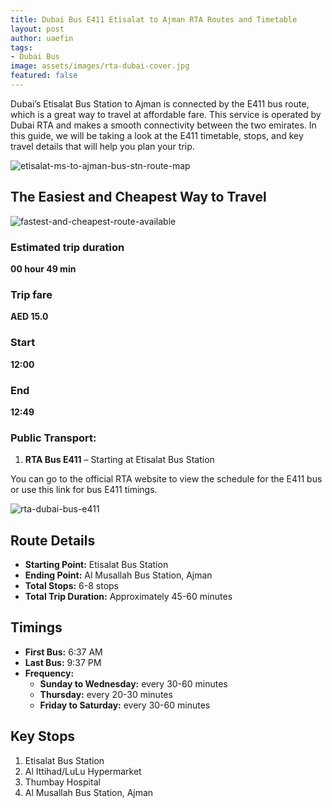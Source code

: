 ```yaml
---
title: Dubai Bus E411 Etisalat to Ajman RTA Routes and Timetable
layout: post
author: uaefin
tags:
- Dubai Bus
image: assets/images/rta-dubai-cover.jpg
featured: false
---
```


Dubai’s Etisalat Bus Station to Ajman is connected by the E411 bus route, which is a great way to travel at affordable fare. This service is operated by Dubai RTA and makes a smooth connectivity between the two emirates. In this guide, we will be taking a look at the E411 timetable, stops, and key travel details that will help you plan your trip.

![etisalat-ms-to-ajman-bus-stn-route-map](https://journeyplanner.ae/wp-content/uploads/2025/01/RTA-Bus-E411-Etisalat-MS-Ajman-Bus-Stn-Route-Map.jpg)

## The Easiest and Cheapest Way to Travel

![fastest-and-cheapest-route-available](https://journeyplanner.ae/wp-content/uploads/2025/01/Fastest-and-Cheapest-Route-Available-for-Etisalat-MS-Ajman-Bus-Stn.jpg)

### Estimated trip duration
**00 hour 49 min**

### Trip fare
**AED 15.0**

### Start
**12:00**

### End
**12:49**

### Public Transport:
1. **RTA Bus E411** – Starting at Etisalat Bus Station

You can go to the official RTA website to view the schedule for the E411 bus or use this link for bus E411 timings.

![rta-dubai-bus-e411](https://journeyplanner.ae/wp-content/uploads/2025/01/RTA-Dubai-Bus-E411.jpg)

## Route Details
- **Starting Point:** Etisalat Bus Station
- **Ending Point:** Al Musallah Bus Station, Ajman
- **Total Stops:** 6-8 stops
- **Total Trip Duration:** Approximately 45-60 minutes

## Timings
- **First Bus:** 6:37 AM
- **Last Bus:** 9:37 PM
- **Frequency:**
  - **Sunday to Wednesday:** every 30-60 minutes
  - **Thursday:** every 20-30 minutes
  - **Friday to Saturday:** every 30-60 minutes

## Key Stops
1. Etisalat Bus Station
2. Al Ittihad/LuLu Hypermarket
3. Thumbay Hospital
4. Al Musallah Bus Station, Ajman
